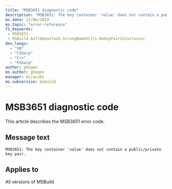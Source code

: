 ```yaml
---
title: "MSB3651 diagnostic code"
description: "MSB3651: The key container 'value' does not contain a public/private key pair."
ms.date: 12/06/2024
ms.topic: "error-reference"
f1_keywords:
 - MSB3651
 - MSBuild.AxTlbBaseTask.StrongNameUtils.NoKeyPairInContainer
dev_langs:
  - "VB"
  - "CSharp"
  - "C++"
  - "FSharp"
author: ghogen
ms.author: ghogen
manager: mijacobs
ms.subservice: msbuild
---
```


# MSB3651 diagnostic code

<!-- :::ErrorDefinitionDescription::: -->
<!-- :::editable-content name="introDescription"::: -->
This article describes the MSB3651 error code.
<!-- :::editable-content-end::: -->

## Message text

`MSB3651: The key container 'value' does not contain a public/private key pair.`

<!-- :::editable-content name="postOutputDescription"::: -->
<!--
{StrBegin="MSB3651: "}
-->
<!-- :::editable-content-end::: -->
<!-- :::ErrorDefinitionDescription-end::: -->

## Applies to

All versions of MSBuild
